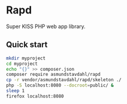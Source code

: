 # Rapd
Super KISS PHP web app library.

## Quick start
```sh
mkdir myproject
cd myproject
echo "{}" >> composer.json
composer require asmundstavdahl/rapd
cp -r vendor/asmundstavdahl/rapd/skeleton ./
php -S localhost:8080 --docroot=public/ &
sleep 1
firefox localhost:8080
```
